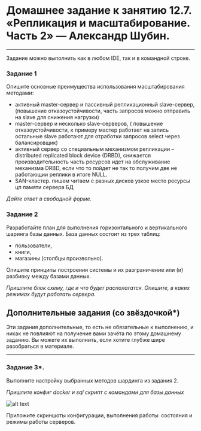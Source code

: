 # Домашнее задание к занятию 12.7. «Репликация и масштабирование. Часть 2» — Александр Шубин.

---

Задание можно выполнить как в любом IDE, так и в командной строке.

### Задание 1

Опишите основные преимущества использования масштабирования методами:

- активный master-сервер и пассивный репликационный slave-сервер, (повышение отказоустойчивости, часть запросов можно отправить на slave для снижения нагрузки) 
- master-сервер и несколько slave-серверов, ( повышение отказоустойчивости, к примеру мастер работает на запись остальные slave работают для отработки запросов select через балансировщик)
- активный сервер со специальным механизмом репликации – distributed replicated block device (DRBD), снижается производительность часть ресурсов идет на обслуживание механизма DRBD, если что то пойдет не так то получим две не работающии реплики в итоге NULL.
- SAN-кластер. пишем читаем с разных дисков узкое место ресурсы цп памяти сервера БД

*Дайте ответ в свободной форме.*

### Задание 2

Разработайте план для выполнения горизонтального и вертикального шаринга базы данных. База данных состоит из трех таблиц: 

- пользователи, 
- книги, 
- магазины (столбцы произвольно). 

Опишите принципы построения системы и их разграничение или (и) разбивку между базами данных.

*Пришлите блок схему, где и что будет располагатся. Опишите, в каких режимах будут работать сервера.* 


## Дополнительные задания (со звёздочкой*)
Эти задания дополнительные, то есть не обязательные к выполнению, и никак не повлияют на получение вами зачёта по этому домашнему заданию. Вы можете их выполнить, если хотите глубже шире разобраться в материале.

---
### Задание 3*.

Выполните настройку выбранных методов шардинга из задания 2.

*Пришлите конфиг docker и sql скрипт с командами для базы данных*


![alt text](https://github.com/aleksandr-Shubin-83/homework/blob/main/img/2023-01-09_11-28-09.png)


Приложите скриншоты конфигурации, выполнения работы: состояния и режимы работы серверов.
